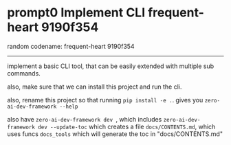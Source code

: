 # prompt0 Implement CLI frequent-heart 9190f354

random codename: frequent-heart 9190f354

***

implement a basic CLI tool, that can be easily extended with multiple sub commands. 

also, make sure that we can install this project and run the cli. 

also, rename this project so that running `pip install -e .`. gives you `zero-ai-dev-framework --help`

also have `zero-ai-dev-framework dev `, which includes `zero-ai-dev-framework dev --update-toc` which creates a file `docs/CONTENTS.md`, which uses funcs `docs_tools` which will generate the toc in "docs/CONTENTS.md"
